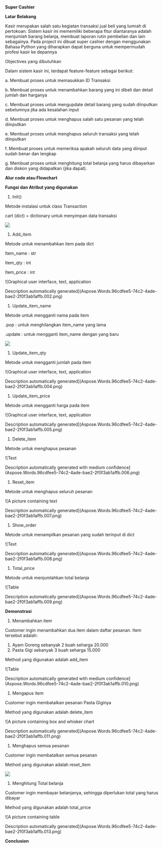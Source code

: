﻿**Super Cashier**

**Latar Belakang**

Kasir merupakan salah satu kegiatan transaksi jual beli yang lumrah di pertokoan. Sistem kasir ini mememiliki beberapa fitur diantaranya adalah menjumlah barang belanja, membuat laporan rutin pembelian dan lain sebagainya. Pada project ini dibuat super cashier dengan menggunakan Bahasa Python yang diharapkan dapat berguna untuk mempermudah profesi kasir ke depannya

Objectives yang dibutuhkan

Dalam sistem kasir ini, terdapat feature-feature sebagai berikut:

a. Membuat proses untuk memasukkan ID Transaksi

b. Membuat proses untuk menambahkan barang yang ini dibeli dan detail jumlah dan harganya

c. Membuat proses untuk mengupdate detail barang yang sudah diinputkan sebelumnya jika ada kesalahan input

d. Membuat proses untuk menghapus salah satu pesanan yang telah diinputkan

e. Membuat proses untuk menghapus seluruh transaksi yang telah diinputkan

f. Membuat proses untuk memeriksa apakah seluruh data yang diinput sudah benar dan lengkap

g. Membuat proses untuk menghitung total belanja yang harus dibayarkan dan diskon yang didapatkan (jika dapat).

**Alur code atau Flowchart**

**Fungsi dan Atribut yang digunakan**

1. Init()

Metode instalasi untuk class Transaction

cart (dict) = dictionary untuk menyimpan data transaksi

![](Aspose.Words.96cdfee5-74c2-4ade-bae2-2f0f3ab1affb.001.png)

1. Add\_item

Metode untuk menambahkan item pada dict

Item\_name : str

Item\_qty : int

Item\_price : int

![Graphical user interface, text, application

Description automatically generated](Aspose.Words.96cdfee5-74c2-4ade-bae2-2f0f3ab1affb.002.png)

1. Update\_item\_name

Metode untuk mengganti nama pada item

.pop : untuk menghilangkan item\_name yang lama

.update : untuk mengganti item\_name dengan yang baru

![](Aspose.Words.96cdfee5-74c2-4ade-bae2-2f0f3ab1affb.003.png)

1. Update\_item\_qty

Metode untuk mengganti jumlah pada item

![Graphical user interface, text, application

Description automatically generated](Aspose.Words.96cdfee5-74c2-4ade-bae2-2f0f3ab1affb.004.png)

1. Update\_item\_price

Metode untuk mengganti harga pada item

![Graphical user interface, text, application

Description automatically generated](Aspose.Words.96cdfee5-74c2-4ade-bae2-2f0f3ab1affb.005.png)

1. Delete\_item

Metode untuk menghapus pesanan

![Text

Description automatically generated with medium confidence](Aspose.Words.96cdfee5-74c2-4ade-bae2-2f0f3ab1affb.006.png)

1. Reset\_item

Metode untuk menghapus seluruh pesanan

![A picture containing text

Description automatically generated](Aspose.Words.96cdfee5-74c2-4ade-bae2-2f0f3ab1affb.007.png)

1. Show\_order

Metode untuk menampilkan pesanan yang sudah terinput di dict

![Text

Description automatically generated](Aspose.Words.96cdfee5-74c2-4ade-bae2-2f0f3ab1affb.008.png)

1. Total\_price

Metode untuk menjumlahkan total belanja

![Table

Description automatically generated](Aspose.Words.96cdfee5-74c2-4ade-bae2-2f0f3ab1affb.009.png)

**Demonstrasi**

1. Menambahkan item

Customer ingin menambahkan dua item dalam daftar pesanan. Item tersebut adalah:

1. Ayam Goreng sebanyak 2 buah seharga 20.000
1. Pasta Gigi sebanyak 3 buah seharga 15.000

Method yang digunakan adalah add\_item

![Table

Description automatically generated with medium confidence](Aspose.Words.96cdfee5-74c2-4ade-bae2-2f0f3ab1affb.010.png)

1. Mengapus item

Customer ingin membatalkan pesanan Pasta Giginya

Method yang digunakan adalah delete\_item

![A picture containing box and whisker chart

Description automatically generated](Aspose.Words.96cdfee5-74c2-4ade-bae2-2f0f3ab1affb.011.png)

1. Menghapus  semua pesanan

Customer ingin membatalkan semua pesanan

Method yang digunakan adalah reset\_item

![](Aspose.Words.96cdfee5-74c2-4ade-bae2-2f0f3ab1affb.012.png)

1. Menghitung Total belanja

Customer ingin membayar belanjanya, sehingga diperlukan total  yang harus dibayar

Method yang digunakan adalah total\_price

![A picture containing table

Description automatically generated](Aspose.Words.96cdfee5-74c2-4ade-bae2-2f0f3ab1affb.013.png)

**Conclusion**



